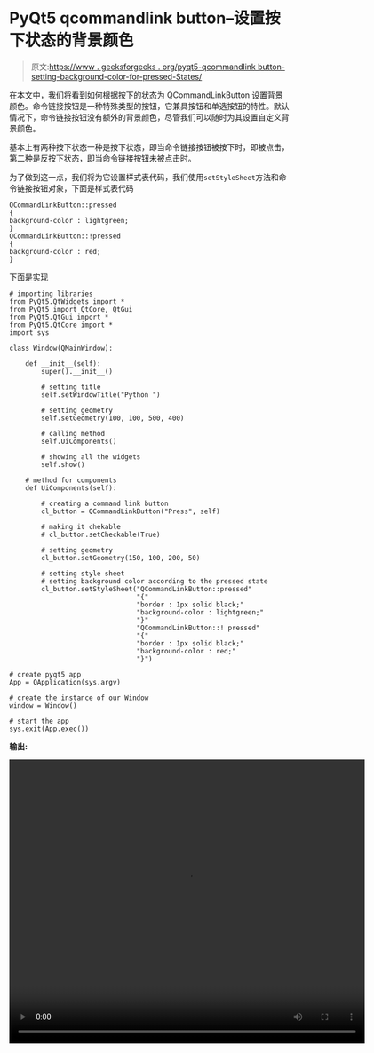 # PyQt5 qcommandlink button–设置按下状态的背景颜色

> 原文:[https://www . geeksforgeeks . org/pyqt5-qcommandlink button-setting-background-color-for-pressed-States/](https://www.geeksforgeeks.org/pyqt5-qcommandlinkbutton-setting-background-color-for-pressed-states/)

在本文中，我们将看到如何根据按下的状态为 QCommandLinkButton 设置背景颜色。命令链接按钮是一种特殊类型的按钮，它兼具按钮和单选按钮的特性。默认情况下，命令链接按钮没有额外的背景颜色，尽管我们可以随时为其设置自定义背景颜色。

基本上有两种按下状态一种是按下状态，即当命令链接按钮被按下时，即被点击，第二种是反按下状态，即当命令链接按钮未被点击时。

为了做到这一点，我们将为它设置样式表代码，我们使用`setStyleSheet`方法和命令链接按钮对象，下面是样式表代码

```
QCommandLinkButton::pressed
{
background-color : lightgreen;
}
QCommandLinkButton::!pressed
{
background-color : red;
}

```

下面是实现

```
# importing libraries
from PyQt5.QtWidgets import * 
from PyQt5 import QtCore, QtGui
from PyQt5.QtGui import * 
from PyQt5.QtCore import * 
import sys

class Window(QMainWindow):

    def __init__(self):
        super().__init__()

        # setting title
        self.setWindowTitle("Python ")

        # setting geometry
        self.setGeometry(100, 100, 500, 400)

        # calling method
        self.UiComponents()

        # showing all the widgets
        self.show()

    # method for components
    def UiComponents(self):

        # creating a command link button
        cl_button = QCommandLinkButton("Press", self)

        # making it chekable
        # cl_button.setCheckable(True)

        # setting geometry
        cl_button.setGeometry(150, 100, 200, 50)

        # setting style sheet
        # setting background color according to the pressed state
        cl_button.setStyleSheet("QCommandLinkButton::pressed"
                                "{"
                                "border : 1px solid black;"
                                "background-color : lightgreen;"
                                "}"
                                "QCommandLinkButton::! pressed"
                                "{"
                                "border : 1px solid black;"
                                "background-color : red;"
                                "}")

# create pyqt5 app
App = QApplication(sys.argv)

# create the instance of our Window
window = Window()

# start the app
sys.exit(App.exec())
```

**输出:**

<video class="wp-video-shortcode" id="video-442072-1" width="640" height="512" preload="metadata" controls=""><source type="video/mp4" src="https://media.geeksforgeeks.org/wp-content/uploads/20200630031943/Python-2020-06-30-03-19-16.mp4?_=1">[https://media.geeksforgeeks.org/wp-content/uploads/20200630031943/Python-2020-06-30-03-19-16.mp4](https://media.geeksforgeeks.org/wp-content/uploads/20200630031943/Python-2020-06-30-03-19-16.mp4)</video>